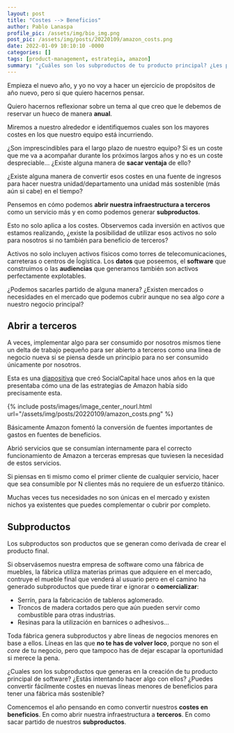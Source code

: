 ```yaml
---
layout: post
title: "Costes --> Beneficios"
author: Pablo Lanaspa
profile_pic: /assets/img/bio_img.png
post_pic: /assets/img/posts/20220109/amazon_costs.png
date: 2022-01-09 10:10:10 -0000
categories: []
tags: [product-management, estrategia, amazon]
summary: "¿Cuáles son los subproductos de tu producto principal? ¿Les puedes sacar algún rendimiento?"
---
```


Empieza el nuevo año, y yo no voy a hacer un ejercicio de propósitos de año nuevo, pero si que quiero hacernos pensar. 

Quiero hacernos reflexionar sobre un tema al que creo que le debemos de reservar un hueco de manera **anual**.

Miremos a nuestro alrededor e identifiquemos cuales son los mayores costes en los que nuestro equipo está incurriendo. 

¿Son imprescindibles para el largo plazo de nuestro equipo? Si es un coste que me va a acompañar durante los próximos largos años y no es un coste despreciable... ¿Existe alguna manera de **sacar ventaja** de ello?

¿Existe alguna manera de convertir esos costes en una fuente de ingresos para hacer nuestra unidad/departamento una unidad más sostenible (más aún si cabe) en el tiempo?

Pensemos en cómo podemos **abrir nuestra infraestructura a terceros** como un servicio más y en como podemos generar **subproductos**.

Esto no solo aplica a los costes. Observemos cada inversión en activos que estamos realizando, ¿existe la posibilidad de utilizar esos activos no solo para nosotros si no también para beneficio de terceros?

Activos no solo incluyen activos físicos como torres de telecomunicaciones, carreteras o centros de ĺogística. Los **datos** que poseemos, el **software** que construimos o las **audiencias** que generamos también son activos perfectamente explotables.

¿Podemos sacarles partido de alguna manera? ¿Existen mercados o necesidades en el mercado que podemos cubrir aunque no sea algo *core* a nuestro negocio principal?


## Abrir a terceros

A veces, implementar algo para ser consumido por nosotros mismos tiene un delta de trabajo pequeño para ser abierto a terceros como una línea de negocio nueva si se piensa desde un principio para no ser consumido únicamente por nosotros.

Esta es una [diapositiva](https://twitter.com/BrianFeroldi/status/1284795114187919362/photo/1) que creó SocialCapital hace unos años en la que presentaba cómo una de las estrategias de Amazon había sido precisamente esta. 

{% include posts/images/image_center_nourl.html url="/assets/img/posts/20220109/amazon_costs.png" %}

Básicamente Amazon fomentó la conversión de fuentes importantes de gastos en fuentes de beneficios.

Abrió servicios que se consumían internamente para el correcto funcionamiento de Amazon a terceras empresas que tuviesen la necesidad de estos servicios.

Si piensas en ti mismo como el primer cliente de cualquier servicio, hacer que sea consumible por N clientes más no requiere de un esfuerzo titánico. 

Muchas veces tus necesidades no son únicas en el mercado y existen nichos ya existentes que puedes complementar o cubrir por completo.


## Subproductos

Los subproductos son productos que se generan como derivada de crear el producto final.

Si observásemos nuestra empresa de software como una fábrica de muebles, la fábrica utiliza materias primas que adquiere en el mercado, contruye el mueble final que venderá al usuario pero en el camino ha generado subproductos que puede tirar e ignorar o **comercializar**:
* Serrín, para la fabricación de tableros aglomerado. 
* Troncos de madera cortados pero que aún pueden servir como combustible para otras industrias.
* Resinas para la utilización en barnices o adhesivos...

Toda fábrica genera subproductos y abre líneas de negocios menores en base a ellos. Líneas en las que **no te has de volver loco**, porque no son el *core* de tu negocio, pero que tampoco has de dejar escapar la oportunidad si merece la pena.

¿Cuales son los subproductos que generas en la creación de tu producto principal de software? ¿Estás intentando hacer algo con ellos? ¿Puedes convertir fácilmente costes en nuevas líneas menores de beneficios para tener una fábrica más sostenible?

Comencemos el año pensando en como convertir nuestros **costes en beneficios**. En como abrir nuestra infraestructura a **terceros**. En como sacar partido de nuestros **subproductos**.

